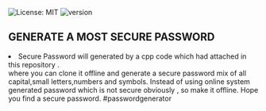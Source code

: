 ![License: MIT](https://img.shields.io/badge/License-MIT-yellow.svg)
![version](https://img.shields.io/badge/version-1.0.0-blue)
## GENERATE A MOST SECURE PASSWORD
<li>
Secure Password will generated by a cpp code which had attached in this repository .
  </li>
where you can clone it offline and generate a secure password mix of all capital,small letters,numbers and symbols.
Instead of using online system generated password which is not secure obviously ,
so make it offline.
Hope you find a secure password.
#passwordgenerator 
